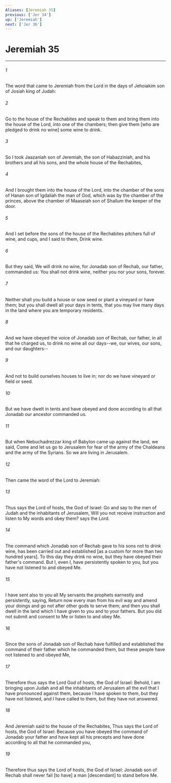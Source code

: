 ```yaml
---
Aliases: [Jeremiah 35]
previous: ['Jer 34']
up: ['Jeremiah']
next: ['Jer 36']
---
```

# Jeremiah 35

***


###### 1 


The word that came to Jeremiah from the Lord in the days of Jehoiakim son of Josiah king of Judah: 


###### 2 


Go to the house of the Rechabites and speak to them and bring them into the house of the Lord, into one of the chambers; then give them [who are pledged to drink no wine] some wine to drink. 


###### 3 


So I took Jaazaniah son of Jeremiah, the son of Habazziniah, and his brothers and all his sons, and the whole house of the Rechabites, 


###### 4 


And I brought them into the house of the Lord, into the chamber of the sons of Hanan son of Igdaliah the man of God, which was by the chamber of the princes, above the chamber of Maaseiah son of Shallum the keeper of the door. 


###### 5 


And I set before the sons of the house of the Rechabites pitchers full of wine, and cups, and I said to them, Drink wine. 


###### 6 


But they said, We will drink no wine, for Jonadab son of Rechab, our father, commanded us: You shall not drink wine, neither you nor your sons, forever. 


###### 7 


Neither shall you build a house or sow seed or plant a vineyard or have them; but you shall dwell all your days in tents, that you may live many days in the land where you are temporary residents. 


###### 8 


And we have obeyed the voice of Jonadab son of Rechab, our father, in all that he charged us, to drink no wine all our days--we, our wives, our sons, and our daughters-- 


###### 9 


And not to build ourselves houses to live in; nor do we have vineyard or field or seed. 


###### 10 


But we have dwelt in tents and have obeyed and done according to all that Jonadab our ancestor commanded us. 


###### 11 


But when Nebuchadrezzar king of Babylon came up against the land, we said, Come and let us go to Jerusalem for fear of the army of the Chaldeans and the army of the Syrians. So we are living in Jerusalem. 


###### 12 


Then came the word of the Lord to Jeremiah: 


###### 13 


Thus says the Lord of hosts, the God of Israel: Go and say to the men of Judah and the inhabitants of Jerusalem, Will you not receive instruction and listen to My words and obey them? says the Lord. 


###### 14 


The command which Jonadab son of Rechab gave to his sons not to drink wine, has been carried out and established [as a custom for more than two hundred years]. To this day they drink no wine, but they have obeyed their father's command. But I, even I, have persistently spoken to you, but you have not listened to and obeyed Me. 


###### 15 


I have sent also to you all My servants the prophets earnestly and persistently, saying, Return now every man from his evil way and amend your doings and go not after other gods to serve them; and then you shall dwell in the land which I have given to you and to your fathers. But you did not submit and consent to Me or listen to and obey Me. 


###### 16 


Since the sons of Jonadab son of Rechab have fulfilled and established the command of their father which he commanded them, but these people have not listened to and obeyed Me, 


###### 17 


Therefore thus says the Lord God of hosts, the God of Israel: Behold, I am bringing upon Judah and all the inhabitants of Jerusalem all the evil that I have pronounced against them, because I have spoken to them, but they have not listened, and I have called to them, but they have not answered. 


###### 18 


And Jeremiah said to the house of the Rechabites, Thus says the Lord of hosts, the God of Israel: Because you have obeyed the command of Jonadab your father and have kept all his precepts and have done according to all that he commanded you, 


###### 19 


Therefore thus says the Lord of hosts, the God of Israel: Jonadab son of Rechab shall never fail [to have] a man [descendant] to stand before Me.
